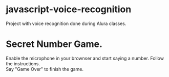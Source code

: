 # javascript-voice-recognition

Project with voice recognition done during Alura classes.

<h1>Secret Number Game.</h1>
Enable the microphone in your brownser and start saying a number. Follow the instructions.</br>
Say "Game Over" to finish the game.
